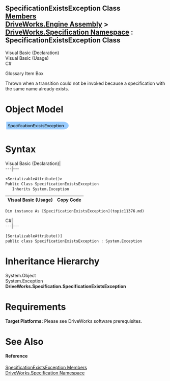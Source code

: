 SpecificationExistsException Class   
[Members](topic11377.md)   
[DriveWorks.Engine Assembly](topic2156.md) > [DriveWorks.Specification Namespace](topic10764.md) : SpecificationExistsException Class  
---  
  
Visual Basic (Declaration)    
Visual Basic (Usage)    
C# 

Glossary Item Box

Thrown when a transition could not be invoked because a specification with the same name already exists. 

# Object Model

![](dotnetdiagramimages/image577.png)

# Syntax

Visual Basic (Declaration)|   
---|---  
      
    
    <SerializableAttribute()>
    Public Class SpecificationExistsException 
       Inherits System.Exception  
  
Visual Basic (Usage)| Copy Code  
---|---  
      
    
    Dim instance As [SpecificationExistsException](topic11376.md)  
  
C#|   
---|---  
      
    
    [SerializableAttribute()]
    public class SpecificationExistsException : System.Exception   
  
# Inheritance Hierarchy

System.Object  
System.Exception  
**DriveWorks.Specification.SpecificationExistsException**  


# Requirements

**Target Platforms:** Please see DriveWorks software prerequisites.

# See Also

#### Reference

[SpecificationExistsException Members](topic11377.md)   
[DriveWorks.Specification Namespace](topic10764.md)


